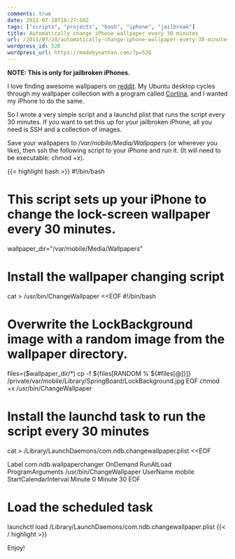 ```yaml
---
comments: true
date: 2011-07-20T16:27:10Z
tags: ["scripts", "projects", "bash", "iphone", "jailbreak"]
title: Automatically change iPhone wallpaper every 30 minutes
url: /2011/07/20/automatically-change-iphone-wallpaper-every-30-minutes/
wordpress_id: 526
wordpress_url: https://madebynathan.com/?p=526
---
```


<b>NOTE: This is only for jailbroken iPhones.</b>

I love finding awesome wallpapers on <a href="https://www.reddit.com">reddit</a>. My Ubuntu desktop cycles through my wallpaper collection with a program called <a href="https://help.ubuntu.com/community/Cortina">Cortina</a>, and I wanted my iPhone to do the same.

So I wrote a very simple script and a launchd plist that runs the script every 30 minutes. If you want to set this up for your jailbroken iPhone, all you need is SSH and a collection of images.

Save your wallpapers to <em>/var/mobile/Media/Wallpapers</em> (or wherever you like), then ssh the following script to your iPhone and run it. (It will need to be executable: chmod +x).

{{< highlight bash >}}
#!/bin/bash

# This script sets up your iPhone to change the lock-screen wallpaper every 30 minutes.

wallpaper_dir="/var/mobile/Media/Wallpapers"

# Install the wallpaper changing script

cat > /usr/bin/ChangeWallpaper <<EOF
#!/bin/bash

# Overwrite the LockBackground image with a random image from the wallpaper directory.

files=($wallpaper_dir/\*)
cp -f \${files[RANDOM % \${#files[@]}]} /private/var/mobile/Library/SpringBoard/LockBackground.jpg
EOF
chmod +x /usr/bin/ChangeWallpaper

# Install the launchd task to run the script every 30 minutes

cat > /Library/LaunchDaemons/com.ndb.changewallpaper.plist <<EOF

<?xml version="1.0" encoding="UTF-8"?>
<!DOCTYPE plist PUBLIC "-//Apple//DTD PLIST 1.0//EN" "https://www.apple.com/DTDs/PropertyList-1.0.dtd">
<plist version="1.0">
<dict>
<key>Label</key>
<string>com.ndb.wallpaperchanger</string>
<key>OnDemand</key>
<true/>
<key>RunAtLoad</key>
<false/>
<key>ProgramArguments</key>
<array>
<string>/usr/bin/ChangeWallpaper</string>
</array>
<key>UserName</key>
<string>mobile</string>
<key>StartCalendarInterval</key>
<array>
<dict>
<key>Minute</key>
<integer>0</integer>
</dict>
<dict>
<key>Minute</key>
<integer>30</integer>
</dict>
</array>
</dict>
</plist>
EOF

# Load the scheduled task

launchctl load /Library/LaunchDaemons/com.ndb.changewallpaper.plist
{{< / highlight >}}

Enjoy!
